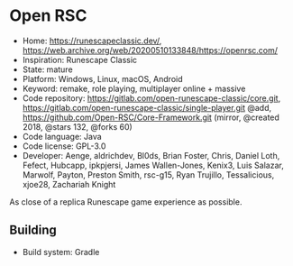 # Open RSC

- Home: https://runescapeclassic.dev/, https://web.archive.org/web/20200510133848/https://openrsc.com/
- Inspiration: Runescape Classic
- State: mature
- Platform: Windows, Linux, macOS, Android
- Keyword: remake, role playing, multiplayer online + massive
- Code repository: https://gitlab.com/open-runescape-classic/core.git, https://gitlab.com/open-runescape-classic/single-player.git @add, https://github.com/Open-RSC/Core-Framework.git (mirror, @created 2018, @stars 132, @forks 60)
- Code language: Java
- Code license: GPL-3.0
- Developer: Aenge, aldrichdev, Bl0ds, Brian Foster, Chris, Daniel Loth, Fefect, Hubcapp, ipkpjersi, James Wallen-Jones, Kenix3, Luis Salazar, Marwolf, Payton, Preston Smith, rsc-g15, Ryan Trujillo, Tessalicious, xjoe28, Zachariah Knight

As close of a replica Runescape game experience as possible.

## Building

- Build system: Gradle
